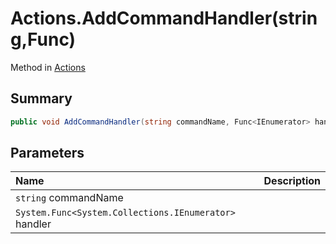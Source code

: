 # Actions.AddCommandHandler(string,Func<IEnumerator>)

Method in [Actions](/docs/api/csharp/yarn.unity.actions.md)

## Summary



```csharp
public void AddCommandHandler(string commandName, Func<IEnumerator> handler)
```

## Parameters

|Name|Description|
|:---|:---|
|`string` commandName||
|`System.Func<System.Collections.IEnumerator>` handler||

